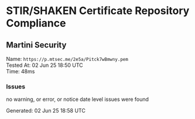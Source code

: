 # STIR/SHAKEN Certificate Repository Compliance

## Martini Security

Name: `https://p.mtsec.me/2e5a/Pitck7wBmwny.pem`\
Tested At: 02 Jun 25 18:50 UTC\
Time: 48ms

### Issues

no warning, or error, or notice date level issues were found

Generated: 02 Jun 25 18:58 UTC